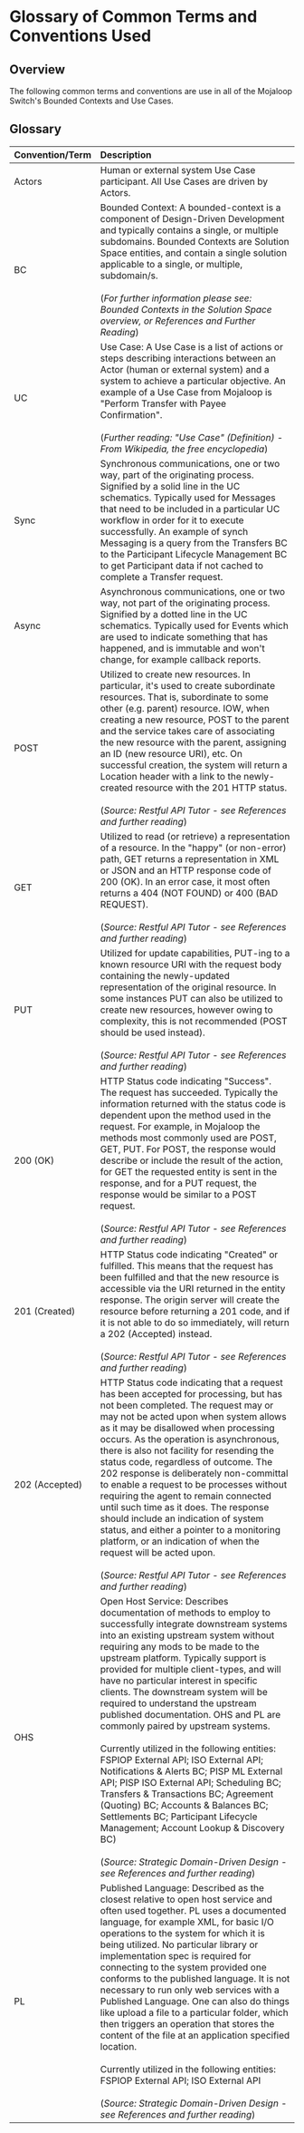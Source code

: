 # Glossary of Common Terms and Conventions Used

## Overview
The following common terms and conventions are use in all of the Mojaloop Switch's Bounded Contexts and Use Cases.

## Glossary

|    **Convention/Term**    |       **Description**       |
| :------------------------ | :-------------------------- |
| Actors                                                            | Human or external system Use Case participant. All Use Cases are driven by Actors.|
| BC                                                                | Bounded Context: A bounded-context is a component of Design-Driven Development and typically contains a single, or multiple subdomains. Bounded Contexts are Solution Space entities, and contain a single solution applicable to a single, or multiple, subdomain/s.<br/><br/>(*For further information please see: Bounded Contexts in the Solution Space overview, or References and Further Reading*)|
| UC | Use Case: A Use Case is a list of actions or steps describing interactions between an Actor (human or external system) and a system to achieve a particular objective. An example of a Use Case from Mojaloop is "Perform Transfer with Payee Confirmation".<br/><br/>(*Further reading: "Use Case" (Definition) - From Wikipedia, the free encyclopedia*)|
| Sync                                                              | Synchronous communications, one or two way, part of the originating process. Signified by a solid line in the UC schematics. Typically used for Messages that need to be included in a particular UC workflow in order for it to execute successfully. An example of synch Messaging is a query from the Transfers BC to the Participant Lifecycle Management BC to get Participant data if not cached to complete a Transfer request.|
| Async                                                             | Asynchronous communications, one or two way, not part of the originating process. Signified by a dotted line in the UC schematics. Typically used for Events which are used to indicate something that has happened, and is immutable and won't change, for example callback reports.|
| POST                                                              | Utilized to create new resources. In particular, it's used to create subordinate resources. That is, subordinate to some other (e.g. parent) resource. IOW, when creating a new resource, POST to the parent and the service takes care of associating the new resource with the parent, assigning an ID (new resource URI), etc. On successful creation, the system will return a Location header with a link to the newly-created resource with the 201 HTTP status.<br/><br/>(*Source: Restful API Tutor - see References and further reading*)|
| GET                                                               | Utilized to read (or retrieve) a representation of a resource. In the "happy" (or non-error) path, GET returns a representation in XML or JSON and an HTTP response code of 200 (OK). In an error case, it most often returns a 404 (NOT FOUND) or 400 (BAD REQUEST).<br/><br/>(*Source: Restful API Tutor - see References and further reading*)|
| PUT                                                               | Utilized for update capabilities, PUT-ing to a known resource URI with the request body containing the newly-updated representation of the original resource. In some instances PUT can also be utilized to create new resources, however owing to complexity, this is not recommended (POST should be used instead).<br/><br/>(*Source: Restful API Tutor - see References and further reading*)|
| 200 (OK)                                                          | HTTP Status code indicating "Success". The request has succeeded. Typically the information returned with the status code is dependent upon the method used in the request. For example, in Mojaloop the methods most commonly used are POST, GET, PUT. For POST, the response would describe or include the result of the action, for GET the requested entity is sent in the response, and for a PUT request, the response would be similar to a POST request.<br/><br/>(*Source: Restful API Tutor - see References and further reading*)|
| 201 (Created)                                                     | HTTP Status code indicating "Created" or fulfilled. This means that the request has been fulfilled and that the new resource is accessible via the URI returned in the entity response. The origin server will create the resource before returning a 201 code, and if it is not able to do so immediately, will return a 202 (Accepted) instead.<br/><br/>(*Source: Restful API Tutor - see References and further reading*)|
| 202 (Accepted)                                                    | HTTP Status code indicating that a request has been accepted for processing, but has not been completed. The request may or may not be acted upon when system allows as it may be disallowed when processing occurs. As the operation is asynchronous, there is also not facility for resending the status code, regardless of outcome. The 202 response is deliberately non-committal to enable a request to be processes without requiring the agent to remain connected until such time as it does. The response should include an indication of system status, and either a pointer to a monitoring platform, or an indication of when the request will be acted upon.<br/><br>(*Source: Restful API Tutor - see References and further reading*)|
| OHS                                                               | Open Host Service: Describes documentation of methods to employ to successfully integrate downstream systems into an existing upstream system without requiring any mods to be made to the upstream platform. Typically support is provided for multiple client-types, and will have no particular interest in specific clients. The downstream system will be required to understand the upstream published documentation. OHS and PL are commonly paired by upstream systems.<br/><br/>Currently utilized in the following entities: FSPIOP External API; ISO External API; Notifications & Alerts BC; PISP ML External API; PISP ISO External API; Scheduling BC; Transfers & Transactions BC; Agreement (Quoting) BC; Accounts & Balances BC; Settlements BC; Participant Lifecycle Management; Account Lookup & Discovery BC)<br/><br/>(*Source: Strategic Domain-Driven Design - see References and further reading*)|
| PL                                                                | Published Language: Described as the closest relative to open host service and often used together. PL uses a documented language, for example XML, for basic I/O operations to the system for which it is being utilized. No particular library or implementation spec is required for connecting to the system provided one conforms to the published language. It is not necessary to run only web services with a Published Language. One can also do things like upload a file to a particular folder, which then triggers an operation that stores the content of the file at an application specified location.<br/><br/>Currently utilized in the following entities: FSPIOP External API; ISO External API<br/><br/>(*Source: Strategic Domain-Driven Design - see References and further reading*)|
